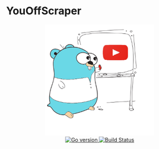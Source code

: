 # YouOffScraper

<div align="center">
  <!-- LOGO -->
  <img src="./images/logo.png" style="height:300px">
  <br>
  <!-- Node version -->
  <a href="https://golang.org/doc/go1.14">
    <img src="https://img.shields.io/badge/Go-v1.14-blue"
      alt="Go version" />
  </a>
  <!-- Build Status -->
  <a href="https://github.com/acuas/YouOffScraper">
    <img src="https://img.shields.io/badge/build-success-success"
      alt="Build Status" />
  </a>
</div>